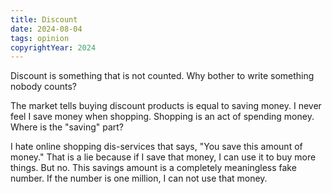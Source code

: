 ```yaml
---
title: Discount
date: 2024-08-04
tags: opinion
copyrightYear: 2024
---
```


Discount is something that is not counted. Why bother to write something nobody counts?

The market tells buying discount products is equal to saving money. I never feel I save money when shopping. Shopping is an act of spending money. Where is the "saving" part?

I hate online shopping dis-services that says, "You save this amount of money." That is a lie because if I save that money, I can use it to buy more things. But no. This savings amount is a completely meaningless fake number. If the number is one million, I can not use that money.
